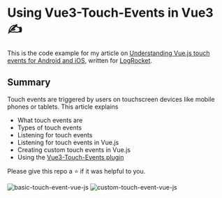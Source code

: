 # Using Vue3-Touch-Events in Vue3 ✍️

This is the code example for my article on [Understanding Vue.js touch events for Android and iOS](https://blog.logrocket.com/author/pelumiakintokun/), written for [LogRocket](https://logrocket.com/).

## Summary
Touch events are triggered by users on touchscreen devices like mobile phones or tablets. This article explains 

- What touch events are
- Types of touch events
- Listening for touch events
- Listening for touch events in Vue.js
- Creating custom touch events in Vue.js
- Using the [Vue3-Touch-Events plugin](https://www.npmjs.com/package/vue3-touch-events)

Please give this repo a :star: if it was helpful to you.

![basic-touch-event-vue-js](https://user-images.githubusercontent.com/63044364/194693521-e59f35a8-c2ee-448a-97c9-47af48e8e09c.gif)
![custom-touch-event-vue-js](https://user-images.githubusercontent.com/63044364/194693594-1a32a215-b21e-4d29-8f67-38b3a32945f9.gif)
